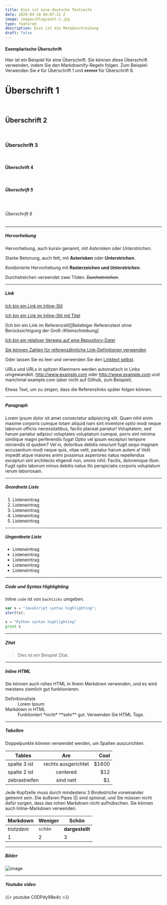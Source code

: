 ```yaml
---
title: Dies ist eine deutsche Testseite
date: 2020-04-18 04:07:21 Z
image: images/blog/post-1.jpg
type: featured
description: Dies ist die Metabeschreibung
draft: false
---
```


#### Exemplarische Überschrift

Hier ist ein Beispiel für eine Überschrift. Sie können diese Überschrift verwenden, indem Sie den Markdownify-Regeln folgen. Zum Beispiel: Verwenden Sie `#` für Überschrift 1 und `######` für Überschrift 6.

# Überschrift 1 
<br>

## Überschrift 2 

<br>

### Überschrift 3 

<br>

#### Überschrift 4 

<br>

##### Überschrift 5 

<br>

###### Überschrift 6


<hr>

##### Hervorhebung

Hervorhebung, auch kursiv genannt, mit *Asterisken* oder _Unterstrichen_.

Starke Betonung, auch fett, mit **Asterisken** oder __Unterstrichen__.

Kombinierte Hervorhebung mit **Rasterzeichen und _Unterstrichen_**.

Durchstreichen verwendet zwei Tilden. ~~Durchstreichen~~.

<hr>

##### Link
[Ich bin ein Link im Inline-Stil](https://www.google.com)

[Ich bin ein Link im Inline-Stil mit Titel](https://www.google.com "Google's Homepage")

[Ich bin ein Link im Referenzstil][Beliebiger Referenztext ohne Berücksichtigung der Groß-/Kleinschreibung]

[Ich bin ein relativer Verweis auf eine Repository-Datei](../blob/master/LICENSE)

[Sie können Zahlen für referenzähnliche Link-Definitionen verwenden][1]

Oder lassen Sie es leer und verwenden Sie den [Linktext selbst].

URLs und URLs in spitzen Klammern werden automatisch in Links umgewandelt.
http://www.example.com oder <http://www.example.com> und manchmal
example.com (aber nicht auf Github, zum Beispiel).

Etwas Text, um zu zeigen, dass die Referenzlinks später folgen können.

[beliebiger Referenztext ohne Berücksichtigung der Groß- und Kleinschreibung]: https://www.themefisher.com
[1]: https://gethugothemes.com
[Linktext selbst]: https://www.getjekyllthemes.com

<hr>

##### Paragraph

Lorem ipsum dolor sit amet consectetur adipisicing elit. Quam nihil enim maxime corporis cumque totam aliquid nam sint inventore optio modi neque laborum officiis necessitatibus, facilis placeat pariatur! Voluptatem, sed harum pariatur adipisci voluptates voluptatum cumque, porro sint minima similique magni perferendis fuga! Optio vel ipsum excepturi tempore reiciendis id quidem? Vel in, doloribus debitis nesciunt fugit sequi magnam accusantium modi neque quis, vitae velit, pariatur harum autem a! Velit impedit atque maiores animi possimus asperiores natus repellendus excepturi sint architecto eligendi non, omnis nihil. Facilis, doloremque illum. Fugit optio laborum minus debitis natus illo perspiciatis corporis voluptatum rerum laboriosam.

<hr>

##### Geordnete Liste

1. Listeneintrag
2. Listeneintrag
3. Listeneintrag
4. Listeneintrag
5. Listeneintrag

<hr>

##### Ungordnete Liste

* Listeneintrag
* Listeneintrag
* Listeneintrag
* Listeneintrag
* Listeneintrag

<hr>

##### Code und Syntax Highlighting

Inline `code` ist von `backticks` umgeben.

```javascript
var s = "JavaScript syntax highlighting";
alert(s);
```
 
```python
s = "Python syntax highlighting"
print s
```

<hr>

##### Zitat

> Dies ist ein Beispiel Zitat.

<hr>

##### Inline HTML

Sie können auch rohes HTML in Ihrem Markdown verwenden, und es wird meistens ziemlich gut funktionieren.

<dl>
  <dt>Definitionsliste</dt>
  <dd>Lorem Ipsum</dd>

  <dt>Markdown in HTML</dt>
  <dd>Funktioniert *nicht* **sehr** gut. Verwenden Sie HTML <em>Tags</em>.</dd>
</dl>


<hr>

##### Tabellen

Doppelpunkte können verwendet werden, um Spalten auszurichten.

| Tables            | Are                 | Cool  |
| ----------------- |:-------------------:| -----:|
| spalte 3 ist      | rechts ausgerichtet | $1600 |
| spalte 2 ist      | centered            |   $12 |
| zebrastreifen     | sind nett           |    $1 |

Jede Kopfzelle muss durch mindestens 3 Bindestriche voneinander getrennt sein.
Die äußeren Pipes (|) sind optional, und Sie müssen nicht dafür sorgen, dass das 
rohen Markdown nicht aufhübschen. Sie können auch Inline-Markdown verwenden.

Markdown | Weniger | Schön
--- | --- | ---
*trotzdem* | `schön` | **dargestellt**
1 | 2 | 3

<hr>

##### Bilder

![image](../../images/blog/post-6.jpg)

<hr>

##### Youtube video

{{< youtube C0DPdy98e4c >}}